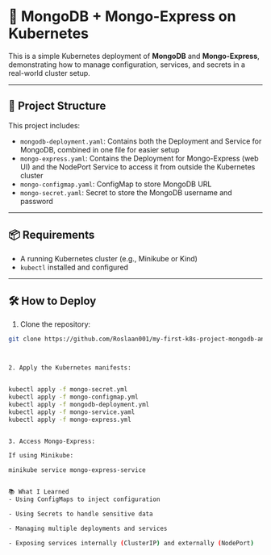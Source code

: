 # 🐳 MongoDB + Mongo-Express on Kubernetes

This is a simple Kubernetes deployment of **MongoDB** and **Mongo-Express**, demonstrating how to manage configuration, services, and secrets in a real-world cluster setup.

---

## 🚀 Project Structure

This project includes:

- `mongodb-deployment.yaml`: Contains both the Deployment and Service for MongoDB, combined in one file for easier setup
- `mongo-express.yaml`: Contains the Deployment for Mongo-Express (web UI) and the NodePort Service to access it from outside the Kubernetes cluster
- `mongo-configmap.yaml`: ConfigMap to store MongoDB URL
- `mongo-secret.yaml`: Secret to store the MongoDB username and password

---

## 📦 Requirements

- A running Kubernetes cluster (e.g., Minikube or Kind)
- `kubectl` installed and configured

---

## 🛠️ How to Deploy

1. Clone the repository:

```bash
git clone https://github.com/Roslaan001/my-first-k8s-project-mongodb-and-express



2. Apply the Kubernetes manifests:


kubectl apply -f mongo-secret.yml
kubectl apply -f mongo-configmap.yml
kubectl apply -f mongodb-deployment.yml
kubectl apply -f mongo-service.yaml
kubectl apply -f mongo-express.yml


3. Access Mongo-Express:

If using Minikube:

minikube service mongo-express-service


📚 What I Learned
- Using ConfigMaps to inject configuration

- Using Secrets to handle sensitive data

- Managing multiple deployments and services

- Exposing services internally (ClusterIP) and externally (NodePort)


